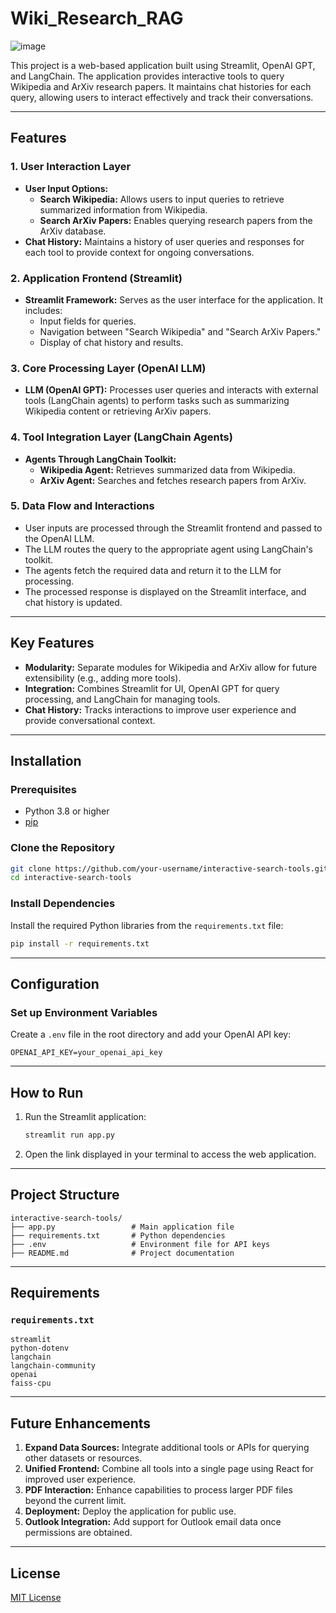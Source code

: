 # Wiki_Research_RAG

![image](https://github.com/user-attachments/assets/6b87892f-d210-4d4a-9e5b-a1a5c0472c46)

This project is a web-based application built using Streamlit, OpenAI GPT, and LangChain. The application provides interactive tools to query Wikipedia and ArXiv research papers. It maintains chat histories for each query, allowing users to interact effectively and track their conversations.

---

## Features

### 1. **User Interaction Layer**
- **User Input Options:**
  - **Search Wikipedia:** Allows users to input queries to retrieve summarized information from Wikipedia.
  - **Search ArXiv Papers:** Enables querying research papers from the ArXiv database.
- **Chat History:** Maintains a history of user queries and responses for each tool to provide context for ongoing conversations.

### 2. **Application Frontend (Streamlit)**
- **Streamlit Framework:** Serves as the user interface for the application. It includes:
  - Input fields for queries.
  - Navigation between "Search Wikipedia" and "Search ArXiv Papers."
  - Display of chat history and results.

### 3. **Core Processing Layer (OpenAI LLM)**
- **LLM (OpenAI GPT):** Processes user queries and interacts with external tools (LangChain agents) to perform tasks such as summarizing Wikipedia content or retrieving ArXiv papers.

### 4. **Tool Integration Layer (LangChain Agents)**
- **Agents Through LangChain Toolkit:**
  - **Wikipedia Agent:** Retrieves summarized data from Wikipedia.
  - **ArXiv Agent:** Searches and fetches research papers from ArXiv.

### 5. **Data Flow and Interactions**
- User inputs are processed through the Streamlit frontend and passed to the OpenAI LLM.
- The LLM routes the query to the appropriate agent using LangChain's toolkit.
- The agents fetch the required data and return it to the LLM for processing.
- The processed response is displayed on the Streamlit interface, and chat history is updated.

---

## Key Features

- **Modularity:** Separate modules for Wikipedia and ArXiv allow for future extensibility (e.g., adding more tools).
- **Integration:** Combines Streamlit for UI, OpenAI GPT for query processing, and LangChain for managing tools.
- **Chat History:** Tracks interactions to improve user experience and provide conversational context.

---

## Installation

### Prerequisites
- Python 3.8 or higher
- [pip](https://pip.pypa.io/en/stable/)

### Clone the Repository
```bash
git clone https://github.com/your-username/interactive-search-tools.git
cd interactive-search-tools
```

### Install Dependencies
Install the required Python libraries from the `requirements.txt` file:
```bash
pip install -r requirements.txt
```

---

## Configuration

### Set up Environment Variables
Create a `.env` file in the root directory and add your OpenAI API key:
```
OPENAI_API_KEY=your_openai_api_key
```

---

## How to Run

1. Run the Streamlit application:
   ```bash
   streamlit run app.py
   ```
2. Open the link displayed in your terminal to access the web application.

---

## Project Structure

```
interactive-search-tools/
├── app.py                 # Main application file
├── requirements.txt       # Python dependencies
├── .env                   # Environment file for API keys
├── README.md              # Project documentation
```

---

## Requirements

### `requirements.txt`
```plaintext
streamlit
python-dotenv
langchain
langchain-community
openai
faiss-cpu
```

---

## Future Enhancements

1. **Expand Data Sources:** Integrate additional tools or APIs for querying other datasets or resources.
2. **Unified Frontend:** Combine all tools into a single page using React for improved user experience.
3. **PDF Interaction:** Enhance capabilities to process larger PDF files beyond the current limit.
4. **Deployment:** Deploy the application for public use.
5. **Outlook Integration:** Add support for Outlook email data once permissions are obtained.

---

## License
[MIT License](LICENSE)
